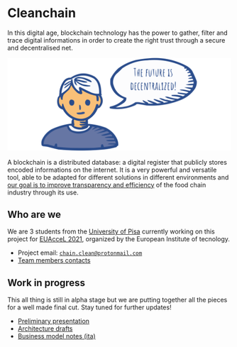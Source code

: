 # Cleanchain

In this digital age, blockchain technology has the power to gather, filter and trace digital informations in order to create the right trust through a secure and decentralised net.

![](docs/future.svg)

A blockchain is a distributed database: a digital register that publicly stores encoded informations on the internet. It is a very powerful and versatile tool, able to be adapted for different solutions in different environments and [our goal is to improve transparency and efficiency](goal.md) of the food chain industry through its use.




## Who are we

We are 3 students from the [University of Pisa](https://www.unipi.it/index.php/english) currently working on this project for [EUAcceL 2021](https://eit-hei.eu/assets/pdf/fact-sheets/EIT-Project-Fact-Sheet-EUAcceL.pdf), organized by the European Institute of tecnology.

- Project email: [`chain.clean@protonmail.com`](mailto:chain.clean@protonmail.com)
- [Team members contacts](contacts.md)




## Work in progress

This all thing is still in alpha stage but we are putting together all the pieces for a well made final cut. Stay tuned for further updates!

- [Preliminary presentation](presentation.md)
- [Architecture drafts](arch.md)
- [Business model notes (ita)](business.md)

